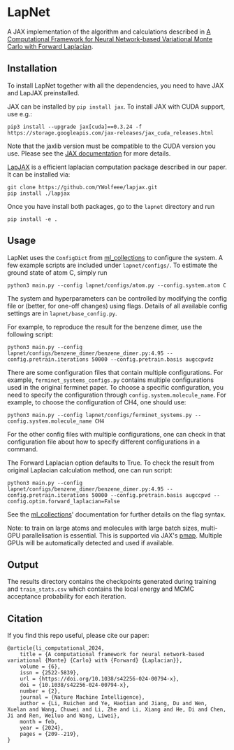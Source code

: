 # LapNet

A JAX implementation of the algorithm and calculations described in [A Computational Framework for Neural Network-based Variational Monte Carlo with Forward Laplacian](https://www.nature.com/articles/s42256-024-00794-x). 

## Installation

To install LapNet together with all the dependencies, you need to have JAX and LapJAX preinstalled.

JAX can be installed by `pip install jax`. 
To install JAX with CUDA support, use e.g.:

```shell
pip3 install --upgrade jax[cuda]==0.3.24 -f https://storage.googleapis.com/jax-releases/jax_cuda_releases.html
```

Note that the jaxlib version must be compatible to the CUDA version
you use. Please see the
[JAX documentation](https://github.com/google/jax#installation) for more
details.

[LapJAX](https://github.com/YWolfeee/lapjax) is a efficient laplacian computation package described in our paper. It can be installed via:

```
git clone https://github.com/YWolfeee/lapjax.git
pip install ./lapjax
```
Once you have install both packages, go to the `lapnet` directory and run
```shell
pip install -e .
```


## Usage

LapNet uses the `ConfigDict` from
[ml_collections](https://github.com/google/ml_collections) to configure the
system. A few example scripts are included under `lapnet/configs/`. To estimate the ground state of atom C, simply run

```shell
python3 main.py --config lapnet/configs/atom.py --config.system.atom C
```

The system and hyperparameters can be controlled by modifying the config file or
(better, for one-off changes) using flags. Details of all available config settings are
in `lapnet/base_config.py`.

For example, to reproduce the result for the benzene dimer, use the following script:
```
python3 main.py --config lapnet/configs/benzene_dimer/benzene_dimer.py:4.95 --config.pretrain.iterations 50000 --config.pretrain.basis augccpvdz 
```

There are some configuration files that contain multiple configurations. For example, `ferminet_systems_configs.py` contains multiple configurations used in the original ferminet paper. To choose a specific configuration, you need to specify the configuration through `config.system.molecule_name`. For example, to choose the configuration of CH4, one should use:
```
python3 main.py --config lapnet/configs/ferminet_systems.py --config.system.molecule_name CH4
```
For the other config files with multiple configurations, one can check in that configuration file about how to specify different configurations in a command.

The Forward Laplacian option defaults to True. To check the result from original Laplacian calculation method, one can run script:
```
python3 main.py --config lapnet/configs/benzene_dimer/benzene_dimer.py:4.95 --config.pretrain.iterations 50000 --config.pretrain.basis augccpvd --config.optim.forward_laplacian=False
```

See the
[ml_collections](https://github.com/google/ml_collections)' documentation for
further details on the flag syntax. 

Note: to train on large atoms and molecules with large batch sizes, multi-GPU
parallelisation is essential. This is supported via JAX's
[pmap](https://jax.readthedocs.io/en/latest/jax.html#parallelization-pmap).
Multiple GPUs will be automatically detected and used if available.


## Output

The results directory contains the checkpoints generated during training and `train_stats.csv` which contains the local energy and MCMC acceptance probability for each iteration.


## Citation

If you find this repo useful, please cite our paper:

```
@article{li_computational_2024,
	title = {A computational framework for neural network-based variational {Monte} {Carlo} with {Forward} {Laplacian}},
	volume = {6},
	issn = {2522-5839},
	url = {https://doi.org/10.1038/s42256-024-00794-x},
	doi = {10.1038/s42256-024-00794-x},
	number = {2},
	journal = {Nature Machine Intelligence},
	author = {Li, Ruichen and Ye, Haotian and Jiang, Du and Wen, Xuelan and Wang, Chuwei and Li, Zhe and Li, Xiang and He, Di and Chen, Ji and Ren, Weiluo and Wang, Liwei},
	month = feb,
	year = {2024},
	pages = {209--219},
}
```

